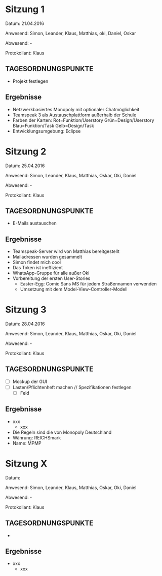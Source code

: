 Sitzung 1
=========

Datum: 21.04.2016

Anwesend: Simon, Leander, Klaus, Matthias, oki, Daniel, Oskar

Abwesend: -

Protokollant: Klaus

TAGESORDNUNGSPUNKTE
-------------------

 - Projekt festlegen

Ergebnisse
----------

 - Netzwerkbasiertes Monopoly mit optionaler Chatmöglichkeit
 - Teamspeak 3 als Austauschplattform außerhalb der Schule
 - Farben der Karten:
	Rot=Funktion/Userstory
	Grün=Design/Userstory
	Blau=Funktion/Task
	Gelb=Design/Task
 - Entwicklungsumgebung: Eclipse
 
Sitzung 2
=========

Datum: 25.04.2016

Anwesend: Simon, Leander, Klaus, Matthias, Oskar, Oki, Daniel

Abwesend: -

Protokollant: Klaus

TAGESORDNUNGSPUNKTE
-------------------

 - E-Mails austauschen
 
Ergebnisse
----------

 - Teamspeak-Server wird von Matthias bereitgestellt
 - Mailadressen wurden gesammelt
 - Simon findet mich cool
 - Das Token ist ineffizient
 - WhatsApp-Gruppe für alle außer Oki
 - Vorbereitung der ersten User-Stories
   * Easter-Egg: Comic Sans MS für jedem Straßennamen verwenden
   * Umsetzung mit dem Model-View-Controller-Modell

Sitzung 3
=========

Datum: 28.04.2016

Anwesend: Simon, Leander, Klaus, Matthias, Oskar, Oki, Daniel

Abwesend: -

Protokollant: Klaus

TAGESORDNUNGSPUNKTE
-------------------

 - [ ] Mockup der GUI
 - [ ] Lasten/Pflichtenheft machen // Spezifikationen festlegen
	* [ ] Feld

Ergebnisse
----------

 - xxx
   * xxx
 - Die Regeln sind die von Monopoly Deutschland
 - Währung: REICHSmark
 - Name: MPMP

Sitzung X
=========

Datum:

Anwesend: Simon, Leander, Klaus, Matthias, Oskar, Oki, Daniel

Abwesend: -

Protokollant: Klaus

TAGESORDNUNGSPUNKTE
-------------------

 - 
 
Ergebnisse
----------
 - xxx
   * xxx
